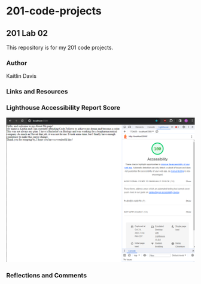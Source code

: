 # 201-code-projects

## 201 Lab 02

This repository is for my 201 code projects.

### Author

Kaitlin Davis

### Links and Resources

### Lighthouse Accessibility Report Score

![Lighthouse Screenshot](img/lighthouse.png)

### Reflections and Comments